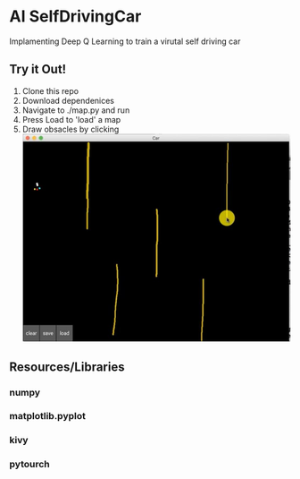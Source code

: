 # AI SelfDrivingCar
Implamenting Deep Q Learning to train a virutal self driving car

## Try it Out!
1. Clone this repo
2. Download dependenices
3. Navigate to ./map.py and run
4. Press Load to 'load' a map
5. Draw obsacles by clicking
![](./Resources/Images/demo_boundaries.JPG)

## Resources/Libraries
### numpy
### matplotlib.pyplot
### kivy
### pytourch
